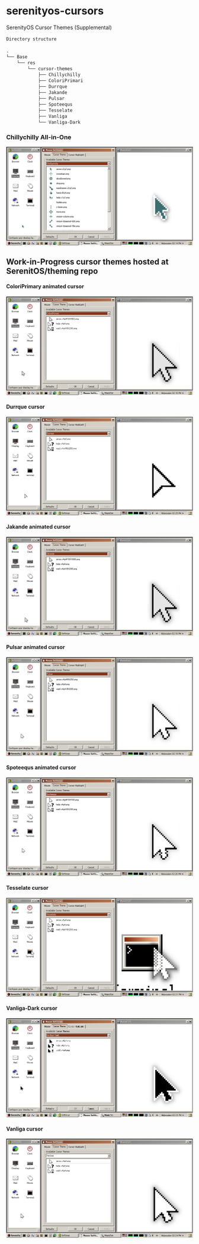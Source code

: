 # serenityos-cursors
SerenityOS Cursor Themes (Supplemental)

```
Directory structure

.
└── Base
    └── res
        └── cursor-themes
            ├── Chillychilly
            ├── ColoriPrimari
            ├── Durrque
            ├── Jakande
            ├── Pulsar
            ├── Spoteequs
            ├── Tesselate
            ├── Vanliga
            └── Vanliga-Dark
```

### Chillychilly All-in-One
![Chillychilly](https://github.com/djwisdom/digital-assets/blob/d0beffc578d75f1d312747eb8143af424d2c61ac/cursors/cursor-Chillychilly.png)

## Work-in-Progress cursor themes hosted at SerenitOS/theming repo
#### ColoriPrimary animated cursor
![ColoriPrimary](https://github.com/djwisdom/digital-assets/blob/d0beffc578d75f1d312747eb8143af424d2c61ac/cursors/cursor-ColoriPrimary.png)

#### Durrque cursor
![Durrque](https://github.com/djwisdom/digital-assets/blob/d0beffc578d75f1d312747eb8143af424d2c61ac/cursors/cursor-Durrque.png)

#### Jakande animated cursor
![Jakande](https://github.com/djwisdom/digital-assets/blob/d0beffc578d75f1d312747eb8143af424d2c61ac/cursors/cursor-Jakande.png)

#### Pulsar animated cursor
![Pulsar](https://github.com/djwisdom/digital-assets/blob/d0beffc578d75f1d312747eb8143af424d2c61ac/cursors/cursor-Pulsar.png)

#### Spoteequs animated cursor
![Spoteequs](https://github.com/djwisdom/digital-assets/blob/d0beffc578d75f1d312747eb8143af424d2c61ac/cursors/cursor-Spoteequs.png)

#### Tesselate cursor
![Tesselate](https://github.com/djwisdom/digital-assets/blob/d0beffc578d75f1d312747eb8143af424d2c61ac/cursors/cursor-Tesselate.png)

#### Vanliga-Dark cursor
![Vanliga-Dark](https://github.com/djwisdom/digital-assets/blob/d0beffc578d75f1d312747eb8143af424d2c61ac/cursors/cursor-Vanliga-Dark.png)

#### Vanliga cursor
![Vanliga](https://github.com/djwisdom/digital-assets/blob/d0beffc578d75f1d312747eb8143af424d2c61ac/cursors/cursor-Vanliga.png)
